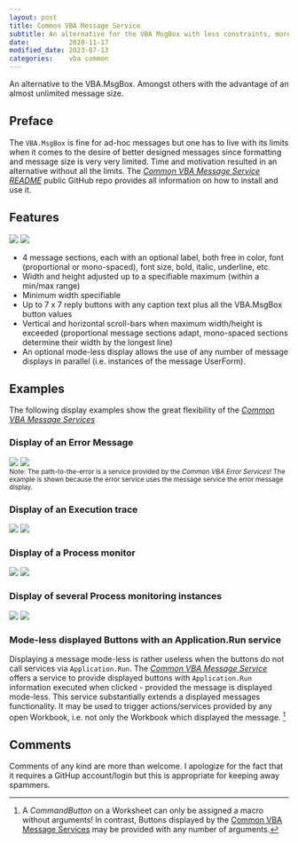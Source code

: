 ```yaml
---
layout: post
title: Common VBA Message Service
subtitle: An alternative for the VBA MsgBox with less constraints, more options, and a better display
date:          2020-11-17
modified_date: 2023-07-13
categories:    vba common
---
```

An alternative to the VBA.MsgBox. Amongst others with the advantage of an almost unlimited message size.
<!--more-->

## Preface
The `VBA.MsgBox` is fine for ad-hoc messages but one has to live with its limits when it comes to the desire of better designed messages since formatting and message size is very very limited. Time and motivation resulted in an alternative without all the limits. The _[Common VBA Message Service README][1]_ public GitHub repo provides all information on how to install and use it. 

## Features
![](../Assets/CommMsgServiceDemo.png)
![](/Assets/CommMsgServiceDemo.png)
- 4 message sections, each with an optional label, both free in color, font (proportional or mono-spaced), font size, bold, italic, underline, etc.
- Width and height adjusted up to a specifiable maximum (within a min/max range)
- Minimum width specifiable
- Up to 7 x 7 reply buttons with any caption text plus all the VBA.MsgBox button values
- Vertical and horizontal scroll-bars when maximum width/height is exceeded (proportional message sections adapt, mono-spaced sections determine their width by the longest line)
- An optional mode-less display allows the use of any number of message displays in parallel (i.e. instances of the message UserForm).

## Examples
The following display examples show the great flexibility of the _[Common VBA Message Services][1]_
### Display of an Error Message 
![](../Assets/ErrMsgWithDebuggingOption.png)
![](/Assets/ErrMsgWithDebuggingOption.png)<br>
<small>Note: The path-to-the-error is a service provided by the _Common VBA Error Services_! The example is shown because the error service uses the message service the error message display.</small>

### Display of an Execution trace
![](../Assets/ExecutionTrace.png)
![](/Assets/ExecutionTrace.png)

### Display of a Process monitor
![](../Assets/DemoMonitorService.gif)
![](/Assets/DemoMonitorService.gif)

### Display of several Process monitoring instances
![](../Assets/DemoMonitorServiceInstances.gif)
![](/Assets/DemoMonitorServiceInstances.gif)

### Mode-less displayed Buttons with an Application.Run service
Displaying a message mode-less is rather useless when the buttons do not call services via `Application.Run`. The _[Common VBA Message Service][1]_ offers a service to provide displayed buttons with `Application.Run` information executed when clicked - provided the message is displayed mode-less. This service substantially extends a displayed messages functionality. It may be used to trigger actions/services provided by any open Workbook, i.e. not only the Workbook which displayed the message. [^1]


## Comments
Comments of any kind are more than welcome. I apologize for the fact that it requires a GitHup account/login but this is appropriate for keeping away spammers.

[^1]: A _CommandButton_ on a Worksheet can only be assigned a macro without arguments! In contrast, Buttons displayed by the [Common VBA Message Services][1] may be provided with any number of arguments.

[1]:https://github.com/warbe-maker/VBA-Message/blob/master/README.md

